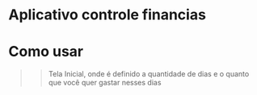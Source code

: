 # Aplicativo controle financias 

# Como usar 

>> Tela Inicial, onde é definido a quantidade de dias e o quanto que você
>> quer gastar nesses dias 

